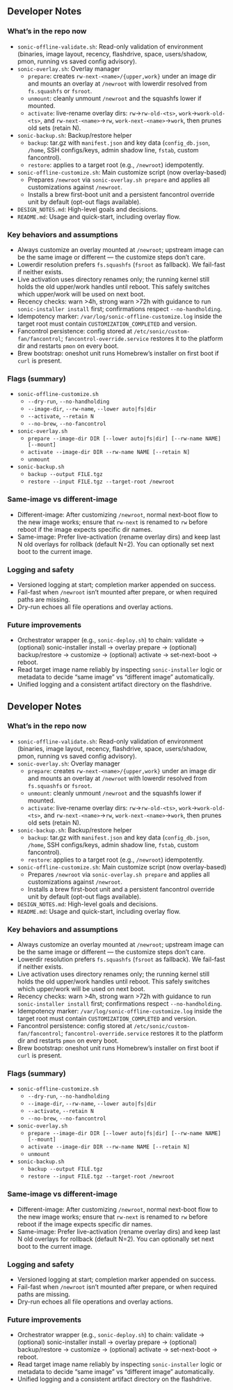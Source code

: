 ## Developer Notes

### What’s in the repo now
- `sonic-offline-validate.sh`: Read-only validation of environment (binaries, image layout, recency, flashdrive, space, users/shadow, pmon, running vs saved config advisory).
- `sonic-overlay.sh`: Overlay manager
  - `prepare`: creates `rw-next-<name>/{upper,work}` under an image dir and mounts an overlay at `/newroot` with lowerdir resolved from `fs.squashfs` or `fsroot`.
  - `unmount`: cleanly unmount `/newroot` and the squashfs lower if mounted.
  - `activate`: live-rename overlay dirs: `rw`→`rw-old-<ts>`, `work`→`work-old-<ts>`, and `rw-next-<name>`→`rw`, `work-next-<name>`→`work`, then prunes old sets (retain N).
- `sonic-backup.sh`: Backup/restore helper
  - `backup`: tar.gz with `manifest.json` and key data (`config_db.json`, `/home`, SSH configs/keys, admin shadow line, `fstab`, custom fancontrol).
  - `restore`: applies to a target root (e.g., `/newroot`) idempotently.
- `sonic-offline-customize.sh`: Main customize script (now overlay-based)
  - Prepares `/newroot` via `sonic-overlay.sh prepare` and applies all customizations against `/newroot`.
  - Installs a brew first-boot unit and a persistent fancontrol override unit by default (opt-out flags available).
- `DESIGN_NOTES.md`: High-level goals and decisions.
- `README.md`: Usage and quick-start, including overlay flow.

### Key behaviors and assumptions
- Always customize an overlay mounted at `/newroot`; upstream image can be the same image or different — the customize steps don’t care.
- Lowerdir resolution prefers `fs.squashfs` (`fsroot` as fallback). We fail-fast if neither exists.
- Live activation uses directory renames only; the running kernel still holds the old upper/work handles until reboot. This safely switches which upper/work will be used on next boot.
- Recency checks: warn >4h, strong warn >72h with guidance to run `sonic-installer install` first; confirmations respect `--no-handholding`.
- Idempotency marker: `/var/log/sonic-offline-customize.log` inside the target root must contain `CUSTOMIZATION_COMPLETED` and version.
- Fancontrol persistence: config stored at `/etc/sonic/custom-fan/fancontrol`; `fancontrol-override.service` restores it to the platform dir and restarts `pmon` on every boot.
- Brew bootstrap: oneshot unit runs Homebrew’s installer on first boot if `curl` is present.

### Flags (summary)
- `sonic-offline-customize.sh`
  - `--dry-run`, `--no-handholding`
  - `--image-dir`, `--rw-name`, `--lower auto|fs|dir`
  - `--activate`, `--retain N`
  - `--no-brew`, `--no-fancontrol`
- `sonic-overlay.sh`
  - `prepare --image-dir DIR [--lower auto|fs|dir] [--rw-name NAME] [--mount]`
  - `activate --image-dir DIR --rw-name NAME [--retain N]`
  - `unmount`
- `sonic-backup.sh`
  - `backup --output FILE.tgz`
  - `restore --input FILE.tgz --target-root /newroot`

### Same-image vs different-image
- Different-image: After customizing `/newroot`, normal next-boot flow to the new image works; ensure that `rw-next` is renamed to `rw` before reboot if the image expects specific dir names.
- Same-image: Prefer live-activation (rename overlay dirs) and keep last N old overlays for rollback (default N=2). You can optionally set next boot to the current image.

### Logging and safety
- Versioned logging at start; completion marker appended on success.
- Fail-fast when `/newroot` isn’t mounted after prepare, or when required paths are missing.
- Dry-run echoes all file operations and overlay actions.

### Future improvements
- Orchestrator wrapper (e.g., `sonic-deploy.sh`) to chain: validate → (optional) sonic-installer install → overlay prepare → (optional) backup/restore → customize → (optional) activate → set-next-boot → reboot.
- Read target image name reliably by inspecting `sonic-installer` logic or metadata to decide “same image” vs “different image” automatically.
- Unified logging and a consistent artifact directory on the flashdrive.

## Developer Notes

### What’s in the repo now
- `sonic-offline-validate.sh`: Read-only validation of environment (binaries, image layout, recency, flashdrive, space, users/shadow, pmon, running vs saved config advisory).
- `sonic-overlay.sh`: Overlay manager
  - `prepare`: creates `rw-next-<name>/{upper,work}` under an image dir and mounts an overlay at `/newroot` with lowerdir resolved from `fs.squashfs` or `fsroot`.
  - `unmount`: cleanly unmount `/newroot` and the squashfs lower if mounted.
  - `activate`: live-rename overlay dirs: `rw`→`rw-old-<ts>`, `work`→`work-old-<ts>`, and `rw-next-<name>`→`rw`, `work-next-<name>`→`work`, then prunes old sets (retain N).
- `sonic-backup.sh`: Backup/restore helper
  - `backup`: tar.gz with `manifest.json` and key data (`config_db.json`, `/home`, SSH configs/keys, admin shadow line, `fstab`, custom fancontrol).
  - `restore`: applies to a target root (e.g., `/newroot`) idempotently.
- `sonic-offline-customize.sh`: Main customize script (now overlay-based)
  - Prepares `/newroot` via `sonic-overlay.sh prepare` and applies all customizations against `/newroot`.
  - Installs a brew first-boot unit and a persistent fancontrol override unit by default (opt-out flags available).
- `DESIGN_NOTES.md`: High-level goals and decisions.
- `README.md`: Usage and quick-start, including overlay flow.

### Key behaviors and assumptions
- Always customize an overlay mounted at `/newroot`; upstream image can be the same image or different — the customize steps don’t care.
- Lowerdir resolution prefers `fs.squashfs` (`fsroot` as fallback). We fail-fast if neither exists.
- Live activation uses directory renames only; the running kernel still holds the old upper/work handles until reboot. This safely switches which upper/work will be used on next boot.
- Recency checks: warn >4h, strong warn >72h with guidance to run `sonic-installer install` first; confirmations respect `--no-handholding`.
- Idempotency marker: `/var/log/sonic-offline-customize.log` inside the target root must contain `CUSTOMIZATION_COMPLETED` and version.
- Fancontrol persistence: config stored at `/etc/sonic/custom-fan/fancontrol`; `fancontrol-override.service` restores it to the platform dir and restarts `pmon` on every boot.
- Brew bootstrap: oneshot unit runs Homebrew’s installer on first boot if `curl` is present.

### Flags (summary)
- `sonic-offline-customize.sh`
  - `--dry-run`, `--no-handholding`
  - `--image-dir`, `--rw-name`, `--lower auto|fs|dir`
  - `--activate`, `--retain N`
  - `--no-brew`, `--no-fancontrol`
- `sonic-overlay.sh`
  - `prepare --image-dir DIR [--lower auto|fs|dir] [--rw-name NAME] [--mount]`
  - `activate --image-dir DIR --rw-name NAME [--retain N]`
  - `unmount`
- `sonic-backup.sh`
  - `backup --output FILE.tgz`
  - `restore --input FILE.tgz --target-root /newroot`

### Same-image vs different-image
- Different-image: After customizing `/newroot`, normal next-boot flow to the new image works; ensure that `rw-next` is renamed to `rw` before reboot if the image expects specific dir names.
- Same-image: Prefer live-activation (rename overlay dirs) and keep last N old overlays for rollback (default N=2). You can optionally set next boot to the current image.

### Logging and safety
- Versioned logging at start; completion marker appended on success.
- Fail-fast when `/newroot` isn’t mounted after prepare, or when required paths are missing.
- Dry-run echoes all file operations and overlay actions.

### Future improvements
- Orchestrator wrapper (e.g., `sonic-deploy.sh`) to chain: validate → (optional) sonic-installer install → overlay prepare → (optional) backup/restore → customize → (optional) activate → set-next-boot → reboot.
- Read target image name reliably by inspecting `sonic-installer` logic or metadata to decide “same image” vs “different image” automatically.
- Unified logging and a consistent artifact directory on the flashdrive.

